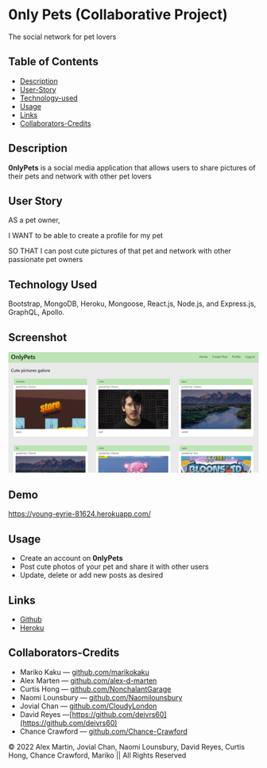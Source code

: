 # 0nly Pets (Collaborative Project)
 The social network for pet lovers

## Table of Contents
 - [Description](#description)
 - [User-Story](#user-story)
 - [Technology-used](#technology-used)
 - [Usage](#usage)
 - [Links](#links)
 - [Collaborators-Credits](collaborators-credits)


## Description
**0nlyPets**  is a social media application that allows users to share pictures of their pets and network with other pet lovers

## User Story

AS a pet owner,

I WANT  to be able to create a profile for my pet 

SO THAT I can post cute pictures of that pet and network with other passionate pet owners



## Technology Used
Bootstrap, MongoDB, Heroku, Mongoose, React.js, Node.js, and Express.js, GraphQL, Apollo.  

## Screenshot 
![only pets homepage](./images/Capture.PNG)

## Demo
https://young-eyrie-81624.herokuapp.com/

## Usage
- Create an account on **0nlyPets**  
- Post cute photos of your pet and share it with other users
- Update, delete or add new posts as desired

## Links
- [Github](https://github.com/alex-d-marten/0nlypets)
- [Heroku](https://0nly-pets.herokuapp.com/)

## Collaborators-Credits
- Mariko Kaku  &mdash; [github.com/marikokaku](https://github.com/marikokaku)
- Alex Marten &mdash; [github.com/alex-d-marten](https://github.com/alex-d-marten)
- Curtis Hong &mdash; [github.com/NonchalantGarage](https://github.com/NonchalantGarage) 
- Naomi Lounsbury &mdash; [github.com/Naomilounsbury](https://github.com/Naomilounsbury)
- Jovial Chan &mdash; [github.com/CloudyLondon](https://github.com/CloudyLondon)
- David Reyes &mdash;[https://github.com/deivrs60](https://github.com/deivrs60) 
- Chance Crawford &mdash; [github.com/Chance-Crawford](https://github.com/Chance-Crawford)


&copy; 2022 Alex Martin, Jovial Chan, Naomi Lounsbury, David Reyes, Curtis Hong, Chance Crawford, Mariko  || All Rights Reserved
